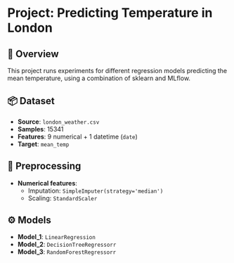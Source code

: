 # Project: Predicting Temperature in London

## 📌 Overview

This project runs experiments for different regression models predicting the mean temperature, using a combination of sklearn and MLflow.

## 📦 Dataset

- **Source**: `london_weather.csv`
- **Samples**: 15341
- **Features**: 9 numerical + 1 datetime (`date`)
- **Target**: `mean_temp`

## 🧪 Preprocessing

- **Numerical features**:
  - Imputation: `SimpleImputer(strategy='median')`
  - Scaling: `StandardScaler`

## ⚙️ Models

- **Model_1**: `LinearRegression`
- **Model_2**: `DecisionTreeRegressorr`
- **Model_3**: `RandomForestRegressorr`
